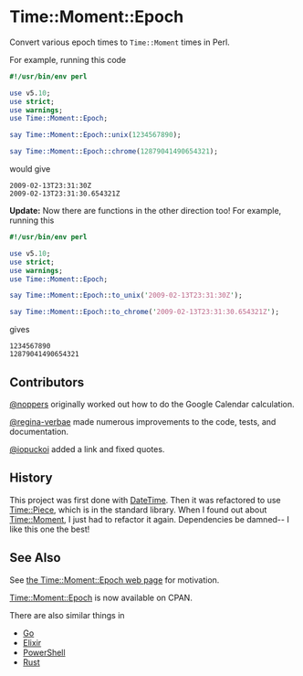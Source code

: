 # Time::Moment::Epoch
Convert various epoch times to `Time::Moment` times in Perl.

For example, running this code

```perl
#!/usr/bin/env perl

use v5.10;
use strict;
use warnings;
use Time::Moment::Epoch;

say Time::Moment::Epoch::unix(1234567890);

say Time::Moment::Epoch::chrome(12879041490654321);
```

would give

```
2009-02-13T23:31:30Z
2009-02-13T23:31:30.654321Z
```

**Update:** Now there are functions in the other direction too! For example, running this

```perl
#!/usr/bin/env perl

use v5.10;
use strict;
use warnings;
use Time::Moment::Epoch;

say Time::Moment::Epoch::to_unix('2009-02-13T23:31:30Z');

say Time::Moment::Epoch::to_chrome('2009-02-13T23:31:30.654321Z');
```

gives

```
1234567890
12879041490654321
```

## Contributors

[@noppers](https://github.com/noppers) originally worked out how to do the Google Calendar calculation.

[@regina-verbae](https://github.com/regina-verbae) made numerous improvements to the code, tests, and documentation.

[@iopuckoi](https://github.com/iopuckoi) added a link and fixed quotes.

## History

This project was first done with [DateTime](http://p3rl.org/DateTime). Then it was refactored to use [Time::Piece](http://p3rl.org/Time::Piece), which is in the standard library. When I found out about [Time::Moment](http://p3rl.org/Time::Moment), I just had to refactor it again. Dependencies be damned-- I like this one the best!

## See Also

See [the Time::Moment::Epoch web page](http://oylenshpeegul.github.io/Time-Moment-Epoch/) for motivation.

[Time::Moment::Epoch](https://metacpan.org/pod/Time::Moment::Epoch/) is now available on CPAN.

There are also similar things in
- [Go](https://github.com/oylenshpeegul/epochs)
- [Elixir](https://github.com/oylenshpeegul/Epochs-elixir)
- [PowerShell](https://github.com/oylenshpeegul/Epochs-powershell)
- [Rust](https://github.com/oylenshpeegul/Epochs-rust)
